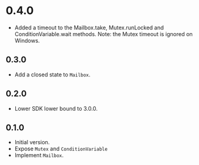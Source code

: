 # 0.4.0
- Added a timeout to the Mailbox.take, Mutex.runLocked and ConditionVariable.wait methods.
 Note: the Mutex timeout is ignored on Windows.

## 0.3.0
- Add a closed state to `Mailbox`.

## 0.2.0

- Lower SDK lower bound to 3.0.0.

## 0.1.0

- Initial version.
- Expose `Mutex` and `ConditionVariable`
- Implement `Mailbox`.

